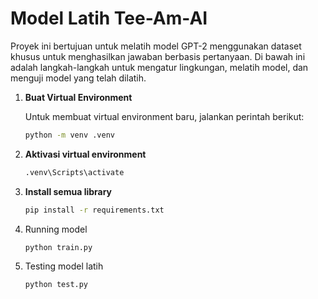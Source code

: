 # Model Latih Tee-Am-AI

Proyek ini bertujuan untuk melatih model GPT-2 menggunakan dataset khusus untuk menghasilkan jawaban berbasis pertanyaan. Di bawah ini adalah langkah-langkah untuk mengatur lingkungan, melatih model, dan menguji model yang telah dilatih.

1. **Buat Virtual Environment**

   Untuk membuat virtual environment baru, jalankan perintah berikut:

   ```bash
   python -m venv .venv

   ```

2. **Aktivasi virtual environment**

   ```bash
   .venv\Scripts\activate
   ```

3. **Install semua library**

   ```bash
   pip install -r requirements.txt
   ```

4. Running model

   ```bash
   python train.py
   ```

5. Testing model latih

   ```bash
   python test.py
   ```

